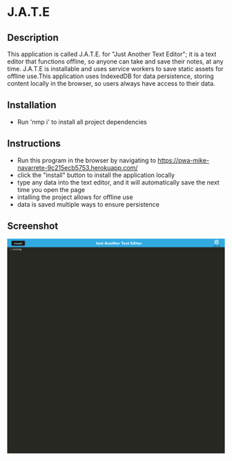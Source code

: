 # J.A.T.E

## Description
This application is called J.A.T.E. for "Just Another Text Editor"; it is a text editor that functions offline, so anyone can take and save their notes, at any time. 
J.A.T.E is installable and uses service workers to save static assets for offline use.This application uses IndexedDB for data persistence, storing content locally in the browser, so users always have access to their data.

## Installation
- Run 'nmp i' to install all project dependencies 

## Instructions
- Run this program in the browser by navigating to https://pwa-mike-navarrete-9c215ecb5753.herokuapp.com/
- click the "install" button to install the application locally   
- type any data into the text editor, and it will automatically save the next time you open the page 
- intalling the project allows for offline use 
- data is saved multiple ways to ensure persistence

## Screenshot 
![Screenshot](./Screenshot.jpg)

